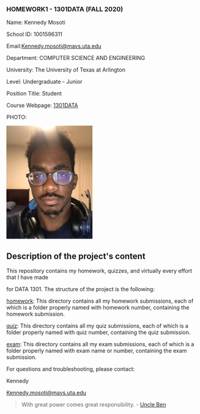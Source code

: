 ### HOMEWORK1 - 1301DATA (FALL 2020)

Name: Kennedy Mosoti

School ID: 1001596311

Email:Kennedy.mosoti@mavs.uta.edu

Department: COMPUTER SCIENCE AND ENGINEERING

University: The University of Texas at Arlington

Level: Undergraduate - Junior

Position Title: Student

Course Webpage: [1301DATA](https://www.cdslab.org/IDS2020F/)

PHOTO:
        

![My Picture](https://github.com/kmosoti/1301_DATA/blob/master/images/MyPic.png)

## Description of the project's content
This repository contains my homework, quizzes, and virtually every effort that I have made

for DATA 1301. The structure of the project is the following:

[homework](https://github.com/kmosoti/1301_DATA/tree/master/homework/): This directory contains all my homework submissions, each of which is a folder properly named with homework number, containing the homework submission.

[quiz](https://github.com/kmosoti/1301_DATA/tree/master/quiz/): This directory contains all my quiz submissions, each of which is a folder properly named with quiz number, containing the quiz submission.

[exam](https://github.com/kmosoti/1301_DATA/tree/master/exam/): This directory contains all my exam submissions, each of which is a folder properly named with exam name or number, containing the exam submission.

For questions and troubleshooting, please contact:

Kennedy

Kennedy.mosoti@mavs.uta.edu

>With great power comes great responsibility. - [Uncle Ben](https://en.wikipedia.org/wiki/Uncle_Ben)
